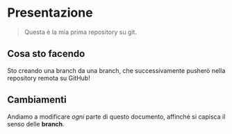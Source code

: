 # Presentazione
> Questa è la mia prima repository su git.

## Cosa sto facendo
Sto creando una branch da una branch, che successivamente pusherò nella repository remota su GitHub!

## Cambiamenti
Andiamo a modificare _ogni_ parte di questo documento, affinché si capisca il senso delle **branch**.
